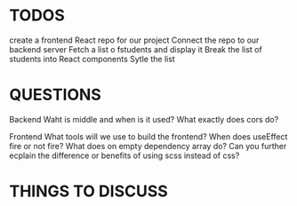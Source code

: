 # TODOS
create a frontend React repo for our project
Connect the repo to our backend server
Fetch a list o fstudents and display it
Break the list of students into React components
Sytle the list

# QUESTIONS
Backend
Waht is middle and when is it used?
What exactly does cors do?

Frontend 
What tools will we use to build the frontend?
When does useEffect fire or not fire? What does on empty dependency array do?
Can you further ecplain the difference or benefits of using scss instead of css?

# THINGS TO DISCUSS
